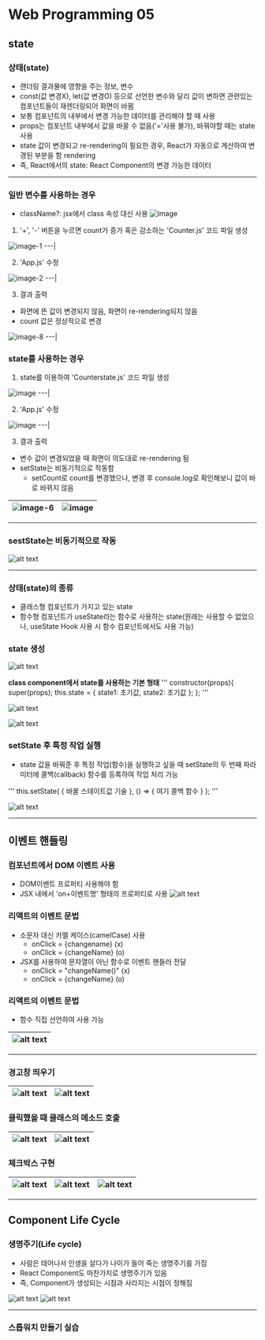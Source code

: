# Web Programming 05

## state
### 상태(state)
- 랜더링 결과물에 영향을 주는 정보, 변수
- const(값 변경X), let(값 변경O) 등으로 선언한 변수와 달리 값이 변하면 관련있는 컴포넌트들이 재렌더링되어 화면이 바뀜
- 보통 컴포넌트의 내부에서 변경 가능한 데이터를 관리해야 할 때 사용
- props는 컴포넌트 내부에서 값을 바꿀 수 없음('='사용 불가), 바꿔야할 때는 state 사용
- state 값이 변경되고 re-rendering이 필요한 경우, React가 자동으로 계산하여 변경된 부분을 함 rendering
- 즉, React에서의 state: React Component의 변경 가능한 데이터

---

### 일반 변수를 사용하는 경우
- className?: jsx에서 class 속성 대신 사용
![image](https://github.com/Gnyo/React/assets/102850495/8a41ceb5-ebb9-4e65-9f88-112d572f311d)

1. '+', '-' 버튼을 누르면 count가 증가 혹은 감소하는 'Counter.js' 코드 파일 생성

![image-1](https://github.com/Gnyo/React/assets/102850495/0a5536df-07d6-41c2-8b98-a16e272bc2cb)
---|

2. 'App.js' 수정

![image-2](https://github.com/Gnyo/React/assets/102850495/b618df37-2590-4ae8-919e-e2ee2af196a8)
---|

3. 결과 출력
- 화면에 뜬 값이 변경되지 않음, 화면이 re-rendering되지 않음
- count 값은 정상적으로 변경

![image-8](https://github.com/Gnyo/React/assets/102850495/bb03c4a8-5948-4784-953f-9c65ee564b11)
---|

### state를 사용하는 경우

1. state를 이용하여 'Counterstate.js' 코드 파일 생성

![image](https://github.com/Gnyo/React/assets/102850495/1cfcfc78-bbcb-4ca1-bc37-1a245991698b)
---|

2. 'App.js' 수정

![image](https://github.com/Gnyo/React/assets/102850495/3f25824f-5b8c-440a-9f13-63bd926d9422)
---|

3. 결과 출력
- 변수 값이 변경되었을 때 화면이 의도대로 re-rendering 됨
- setState는 비동기적으로 작동함
    + setCount로 count를 변경했으나, 변경 후 console.log로 확인해보니 값이 바로 바뀌지 않음

![image-6](https://github.com/Gnyo/React/assets/102850495/b29aa740-f663-4169-a507-6349d790b6a9) | ![image](https://github.com/Gnyo/React/assets/102850495/0959319e-fa9d-43ce-b174-70c4deb5ad74)
---| ---|

---

### sestState는 비동기적으로 작동<br>
![alt text](image-9.png)

---

### 상태(state)의 종류
- 클래스형 컴포넌트가 가지고 있는 state
- 함수형 컴포넌트가 useState라는 함수로 사용하는 state(원래는 사용할 수 없었으나, useState Hook 사용 시 함수 컴포넌트에서도 사용 가능)

### state 생성
![alt text](image-10.png)

**class component에서 state를 사용하는 기본 형태**
'''
constructor(props){
super(props);
this.state = {
state1: 초기값,
state2: 초기값
};
};
'''

![alt text](image-11.png)

![alt text](image-12.png)

### setState 후 특정 작업 실행
- state 값을 바꿔준 후 특정 작업(함수)을 실행하고 싶을 때 setState의 두 번째 파라미터에 콜백(callback) 함수를 등록하여 작업 처리 가능

'''
this.setState( { 바꿀 스테이트값 기술 }, () => { 여기 콜백 함수 } );
'''

![alt text](image-13.png)

---
## 이벤트 핸들링
### 컴포넌트에서 DOM 이벤트 사용
- DOM이벤트 프로퍼티 사용해야 함
- JSX 내에서 'on+이벤트명' 형태의 프로퍼티로 사용
![alt text](image-14.png)

### 리액트의 이벤트 문법
- 소문자 대신 카멜 케이스(camelCase) 사용
    - onClick = {changename} (x)
    - onClick = {changeName} (o)
- JSX를 사용하여 문자열이 아닌 함수로 이벤트 핸들러 전달
    - onClick = "changeName()" (x)
    - onClick = {changeName} (o)

### 리액트의 이벤트 문법
- 함수 직접 선언하여 사용 가능

![alt text](image-15.png) |
---|

---

### 경고창 띄우기

![alt text](image-16.png) | ![alt text](image-17.png)
---| ---|

### 클릭했을 때 클래스의 메소드 호출

![alt text](image-18.png) | ![alt text](image-19.png)
---| ---|

### 체크박스 구현

![alt text](image-20.png) | ![alt text](image-21.png) | ![alt text](image-22.png)
---| ---| ---|

---

## Component Life Cycle

### 생명주기(Life cycle)
- 사람은 태어나서 인생을 살다가 나이가 들어 죽는 생명주기를 가짐
- React Component도 마찬가지로 생명주기가 있음
- 즉, Component가 생성되는 시점과 사라지는 시점이 정해짐

![alt text](image-23.png)
![alt text](image-24.png)

---

### 스톱워치 만들기 실습
